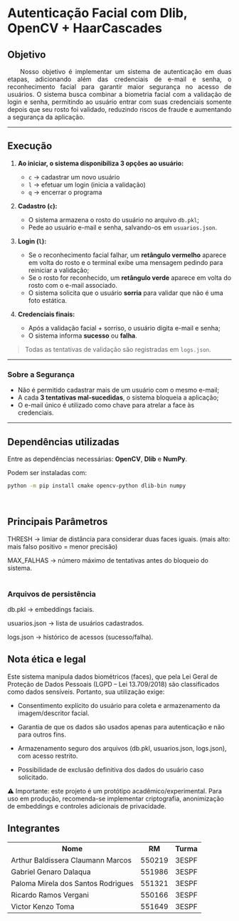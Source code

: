# Autenticação Facial com Dlib, OpenCV + HaarCascades

## Objetivo
<p align='justify'>
  &nbsp;&nbsp;&nbsp;&nbsp;Nosso objetivo é implementar um sistema de autenticação em duas etapas, adicionando além das credenciais de e-mail e senha, o reconhecimento facial para garantir maior segurança no acesso de usuários.  
O sistema busca combinar a biometria facial com a validação de login e senha, permitindo ao usuário entrar com suas credenciais somente depois que seu rosto foi validado, reduzindo riscos de fraude e aumentando a segurança da aplicação.  
</p>


---

## Execução

1. **Ao iniciar, o sistema disponibiliza 3 opções ao usuário:**
   - `c` → cadastrar um novo usuário  
   - `l` → efetuar um login (inicia a validação)  
   - `q` → encerrar o programa  

2. **Cadastro (`c`):**  
   - O sistema armazena o rosto do usuário no arquivo `db.pkl`;  
   - Pede ao usuário e-mail e senha, salvando-os em `usuarios.json`.  

3. **Login (`l`):**  
   - Se o reconhecimento facial falhar, um **retângulo vermelho** aparece em volta do rosto e o terminal exibe uma mensagem pedindo para reiniciar a validação;  
   - Se o rosto for reconhecido, um **retângulo verde** aparece em volta do rosto com o e-mail associado.  
   - O sistema solicita que o usuário **sorria** para validar que não é uma foto estática.  

4. **Credenciais finais:**  
   - Após a validação facial + sorriso, o usuário digita e-mail e senha;  
   - O sistema informa **sucesso** ou **falha**.  

> Todas as tentativas de validação são registradas em `logs.json`.  

---

### Sobre a Segurança

- Não é permitido cadastrar mais de um usuário com o mesmo e-mail;  
- A cada **3 tentativas mal-sucedidas**, o sistema bloqueia a aplicação;  
- O e-mail único é utilizado como chave para atrelar a face às credenciais.  

---

## Dependências utilizadas

Entre as dependências necessárias: **OpenCV**, **Dlib** e **NumPy**.  

Podem ser instaladas com:  

```bash
python -m pip install cmake opencv-python dlib-bin numpy
```

<br>


## Principais Parâmetros

THRESH → limiar de distância para considerar duas faces iguais. (mais alto: mais falso positivo = menor precisão)

MAX_FALHAS → número máximo de tentativas antes do bloqueio do sistema.
<br><br>
### Arquivos de persistência

db.pkl → embeddings faciais.

usuarios.json → lista de usuários cadastrados.

logs.json → histórico de acessos (sucesso/falha).


## Nota ética e legal

Este sistema manipula dados biométricos (faces), que pela Lei Geral de Proteção de Dados Pessoais (LGPD – Lei 13.709/2018) são classificados como dados sensíveis.
Portanto, sua utilização exige:

- Consentimento explícito do usuário para coleta e armazenamento da imagem/descritor facial.

- Garantia de que os dados são usados apenas para autenticação e não para outros fins.

- Armazenamento seguro dos arquivos (db.pkl, usuarios.json, logs.json), com acesso restrito.

- Possibilidade de exclusão definitiva dos dados do usuário caso solicitado.

⚠️ Importante: este projeto é um protótipo acadêmico/experimental. Para uso em produção, recomenda-se implementar criptografia, anonimização de embeddings e controles adicionais de privacidade.


## Integrantes
<table>
  <tr>
    <th>Nome</th>
    <th>RM</th>
    <th>Turma</th>
  </tr>
  <tr>
    <td>Arthur Baldissera Claumann Marcos</td>
    <td>550219</td>
    <td>3ESPF</td>
  </tr>
  <tr>
    <td>Gabriel Genaro Dalaqua</td>
    <td>551986</td>
    <td>3ESPF</td>
  </tr>
  <tr>
    <td>Paloma Mirela dos Santos Rodrigues</td>
    <td>551321</td>
    <td>3ESPF</td>
  </tr>
  <tr>
    <td>Ricardo Ramos Vergani</td>
    <td>550166</td>
    <td>3ESPF</td>
  </tr>
  <tr>
    <td>Victor Kenzo Toma</td>
    <td>551649</td>
    <td>3ESPF</td>
  </tr>
</table>
